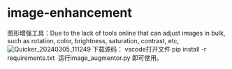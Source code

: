 # image-enhancement
图形增强工具：Due to the lack of tools online that can adjust images in bulk, such as rotation, color, brightness, saturation, contrast, etc,
![Quicker_20240305_111249](https://github.com/kuhubmk/image-enhancement/assets/134217368/ccd0cef5-2f7a-4b48-b8e5-5ddf6367bbac)
下载源码：
vscode打开文件
pip install -r requirements.txt 
运行image_augmentor.py
即可使用。

